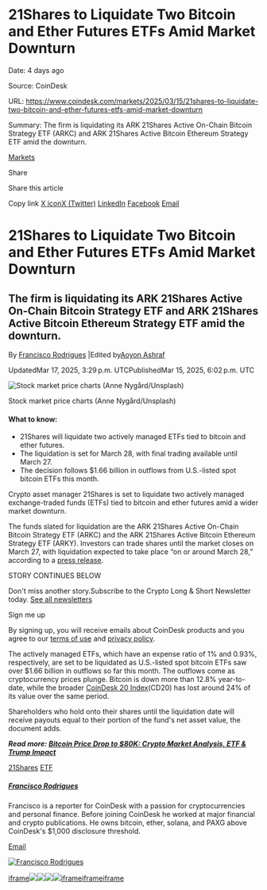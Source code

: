 # 21Shares to Liquidate Two Bitcoin and Ether Futures ETFs Amid Market Downturn

Date: 4 days ago

Source: CoinDesk

URL: https://www.coindesk.com/markets/2025/03/15/21shares-to-liquidate-two-bitcoin-and-ether-futures-etfs-amid-market-downturn

Summary: The firm is liquidating its ARK 21Shares Active On-Chain Bitcoin Strategy ETF (ARKC) and ARK 21Shares Active Bitcoin Ethereum Strategy ETF amid the downturn.

[Markets](https://www.coindesk.com/markets)

Share

Share this article

Copy link [X iconX (Twitter)](https://x.com/intent/tweet?utm_source=twitter&text=21Shares+to+Liquidate+Two+Bitcoin+and+Ether+Futures+ETFs+Amid+Market+Downturn+https%3A%2F%2Fwww.coindesk.com%2Fmarkets%2F2025%2F03%2F15%2F21shares-to-liquidate-two-bitcoin-and-ether-futures-etfs-amid-market-downturn+via+%40coindesk&editorial=utm_content&social=utm_medium&organic=utm_term) [LinkedIn](https://www.linkedin.com/shareArticle?utm_source=linkedin&mini=true&summary=The+firm+is+liquidating+its+ARK+21Shares+Active+On-Chain+Bitcoin+Strategy+ETF+and+ARK+21Shares+Active+Bitcoin+Ethereum+Strategy+ETF+amid+the+downturn.&url=https%3A%2F%2Fwww.coindesk.com%2Fmarkets%2F2025%2F03%2F15%2F21shares-to-liquidate-two-bitcoin-and-ether-futures-etfs-amid-market-downturn&editorial=utm_content&social=utm_medium&organic=utm_term) [Facebook](https://www.facebook.com/sharer/sharer.php?utm_source=facebook&u=https%3A%2F%2Fwww.coindesk.com%2Fmarkets%2F2025%2F03%2F15%2F21shares-to-liquidate-two-bitcoin-and-ether-futures-etfs-amid-market-downturn&editorial=utm_content&social=utm_medium&organic=utm_term) [Email](mailto:%20?subject=21Shares%20to%20Liquidate%20Two%20Bitcoin%20and%20Ether%20Futures%20ETFs%20Amid%20Market%20Downturn%20%E2%80%94%20CoinDesk&body=21Shares%20to%20Liquidate%20Two%20Bitcoin%20and%20Ether%20Futures%20ETFs%20Amid%20Market%20Downturn%0AThe%20firm%20is%20liquidating%20its%20ARK%2021Shares%20Active%20On-Chain%20Bitcoin%20Strategy%20ETF%20and%20ARK%2021Shares%20Active%20Bitcoin%20Ethereum%20Strategy%20ETF%20amid%20the%20downturn.%0A%0ARead%20the%20full%20article%20on%20CoinDesk%3A%0A%0Ahttps%3A%2F%2Fwww.coindesk.com%2Fmarkets%2F2025%2F03%2F15%2F21shares-to-liquidate-two-bitcoin-and-ether-futures-etfs-amid-market-downturn)

# 21Shares to Liquidate Two Bitcoin and Ether Futures ETFs Amid Market Downturn

## The firm is liquidating its ARK 21Shares Active On-Chain Bitcoin Strategy ETF and ARK 21Shares Active Bitcoin Ethereum Strategy ETF amid the downturn.

By [Francisco Rodrigues](https://www.coindesk.com/author/francisco-rodrigues) \|Edited by[Aoyon Ashraf](https://www.coindesk.com/author/aoyon-ashraf)

UpdatedMar 17, 2025, 3:29 p.m.  UTCPublishedMar 15, 2025, 6:02 p.m.  UTC

![Stock market price charts (Anne Nygård/Unsplash)](https://www.coindesk.com/_next/image?url=https%3A%2F%2Fcdn.sanity.io%2Fimages%2Fs3y3vcno%2Fproduction%2F0fda186e57eed31cfc280d2fe680adfc47aaecde-1920x1280.jpg%3Fauto%3Dformat&w=3840&q=75)

Stock market price charts (Anne Nygård/Unsplash)

#### What to know:

- 21Shares will liquidate two actively managed ETFs tied to bitcoin and ether futures.
- The liquidation is set for March 28, with final trading available until March 27.
- The decision follows $1.66 billion in outflows from U.S.-listed spot bitcoin ETFs this month.

Crypto asset manager 21Shares is set to liquidate two actively managed exchange-traded funds (ETFs) tied to bitcoin and ether futures amid a wider market downturn.

The funds slated for liquidation are the ARK 21Shares Active On-Chain Bitcoin Strategy ETF (ARKC) and the ARK 21Shares Active Bitcoin Ethereum Strategy ETF (ARKY). Investors can trade shares until the market closes on March 27, with liquidation expected to take place “on or around March 28,” according to a [press release](https://www.globenewswire.com/news-release/2025/03/13/3042604/0/en/21Shares-to-Liquidate-Two-ETFs.html).

STORY CONTINUES BELOW

Don't miss another story.Subscribe to the Crypto Long & Short Newsletter today. [See all newsletters](https://www.coindesk.com/newsletters)

Sign me up

By signing up, you will receive emails about CoinDesk products and you agree to our [terms of use](https://www.coindesk.com/terms) and [privacy policy](https://www.coindesk.com/privacy).

The actively managed ETFs, which have an expense ratio of 1% and 0.93%, respectively, are set to be liquidated as U.S.-listed spot bitcoin ETFs saw over $1.66 billion in outflows so far this month. The outflows come as cryptocurrency prices plunge. Bitcoin is down more than 12.8% year-to-date, while the broader [CoinDesk 20 Index](https://todayincrypto.coindesk.com/cd20)(CD20) has lost around 24% of its value over the same period.

Shareholders who hold onto their shares until the liquidation date will receive payouts equal to their portion of the fund's net asset value, the document adds.

**_Read more: [Bitcoin Price Drop to $80K: Crypto Market Analysis, ETF & Trump Impact](https://www.coindesk.com/coindesk-indices/2025/03/12/bitcoin-where-does-it-go-now)_**

[21Shares](https://www.coindesk.com/tag/21shares) [ETF](https://www.coindesk.com/tag/etf)

##### [Francisco Rodrigues](https://www.coindesk.com/author/francisco-rodrigues)

Francisco is a reporter for CoinDesk with a passion for cryptocurrencies and personal finance. Before joining CoinDesk he worked at major financial and crypto publications. He owns bitcoin, ether, solana, and PAXG above CoinDesk's $1,000 disclosure threshold.

[Email](mailto:fmemoria@cryptocompare.com "Email")

[![Francisco Rodrigues](https://www.coindesk.com/_next/image?url=https%3A%2F%2Fcdn.sanity.io%2Fimages%2Fs3y3vcno%2Fproduction%2Fe964ef5931a8f1663171e08ecf72604a4b80c2a2-512x512.jpg%3Fw%3D64%26h%3D64%26fit%3Dcrop%26crop%3Dfocalpoint%26auto%3Dformat&w=1080&q=75)](https://www.coindesk.com/author/francisco-rodrigues)

[iframe](https://consentcdn.cookiebot.com/sdk/bc-v4.min.html)![](https://t.co/1/i/adsct?bci=4&dv=America%2FAdak%26en-US%26Google%20Inc.%26Linux%20x86_64%26255%261280%261024%264%2624%261280%261024%260%26na&eci=3&event=%7B%7D&event_id=703d44bd-5735-4234-af0d-71a14b9dda8c&integration=gtm&p_id=Twitter&p_user_id=0&pl_id=552c55ae-d3df-42c6-bb2b-8dcc3a78720c&tw_document_href=https%3A%2F%2Fwww.coindesk.com%2Fmarkets%2F2025%2F03%2F15%2F21shares-to-liquidate-two-bitcoin-and-ether-futures-etfs-amid-market-downturn&tw_iframe_status=0&txn_id=o2yx9&type=javascript&version=2.3.31)![](https://analytics.twitter.com/1/i/adsct?bci=4&dv=America%2FAdak%26en-US%26Google%20Inc.%26Linux%20x86_64%26255%261280%261024%264%2624%261280%261024%260%26na&eci=3&event=%7B%7D&event_id=703d44bd-5735-4234-af0d-71a14b9dda8c&integration=gtm&p_id=Twitter&p_user_id=0&pl_id=552c55ae-d3df-42c6-bb2b-8dcc3a78720c&tw_document_href=https%3A%2F%2Fwww.coindesk.com%2Fmarkets%2F2025%2F03%2F15%2F21shares-to-liquidate-two-bitcoin-and-ether-futures-etfs-amid-market-downturn&tw_iframe_status=0&txn_id=o2yx9&type=javascript&version=2.3.31)![](https://t.co/1/i/adsct?bci=4&dv=America%2FAdak%26en-US%26Google%20Inc.%26Linux%20x86_64%26255%261280%261024%264%2624%261280%261024%260%26na&eci=4&event=%7B%7D&event_id=27542659-3229-45d3-becf-f32c347a9383&integration=gtm&p_id=Twitter&p_user_id=0&pl_id=552c55ae-d3df-42c6-bb2b-8dcc3a78720c&tw_document_href=https%3A%2F%2Fwww.coindesk.com%2Fmarkets%2F2025%2F03%2F15%2F21shares-to-liquidate-two-bitcoin-and-ether-futures-etfs-amid-market-downturn&tw_iframe_status=0&txn_id=tw-o2yx9-oli3g&type=javascript&version=2.3.31)![](https://analytics.twitter.com/1/i/adsct?bci=4&dv=America%2FAdak%26en-US%26Google%20Inc.%26Linux%20x86_64%26255%261280%261024%264%2624%261280%261024%260%26na&eci=4&event=%7B%7D&event_id=27542659-3229-45d3-becf-f32c347a9383&integration=gtm&p_id=Twitter&p_user_id=0&pl_id=552c55ae-d3df-42c6-bb2b-8dcc3a78720c&tw_document_href=https%3A%2F%2Fwww.coindesk.com%2Fmarkets%2F2025%2F03%2F15%2F21shares-to-liquidate-two-bitcoin-and-ether-futures-etfs-amid-market-downturn&tw_iframe_status=0&txn_id=tw-o2yx9-oli3g&type=javascript&version=2.3.31)[iframe](https://td.doubleclick.net/td/rul/11027093872?random=1742461940868&cv=11&fst=1742461940868&fmt=3&bg=ffffff&guid=ON&async=1&gtm=45be53i1v9181770916z8846771843za200zb846771843&gcd=13r3r3r3r5l1&dma_cps=syphamo&dma=1&tcfd=1264a&tag_exp=102482433~102788824~102813109~102814060~102879719&u_w=1280&u_h=1024&url=https%3A%2F%2Fwww.coindesk.com%2Fmarkets%2F2025%2F03%2F15%2F21shares-to-liquidate-two-bitcoin-and-ether-futures-etfs-amid-market-downturn&hn=www.googleadservices.com&frm=0&tiba=21Shares%20to%20Liquidate%20Active%20Bitcoin%20and%20Ether%20Futures%20ETFs%20Amid%20Market%20Downturn&npa=0&us_privacy=1YNY&gdpr=1&gdpr_consent=tcempty&pscdl=noapi&auid=559296536.1742461941&uaa=&uab=&uafvl=&uamb=0&uam=&uap=&uapv=&uaw=0&fledge=1&_tu=CA&data=event%3Dgtag.config)[iframe](https://td.doubleclick.net/td/rul/765771488?random=1742461940924&cv=11&fst=1742461940924&fmt=3&bg=ffffff&guid=ON&async=1&gtm=45be53i1v9181621880z8846771843za200zb846771843&gcd=13r3r3r3r5l1&dma_cps=syphamo&dma=1&tcfd=1264a&tag_exp=102482433~102788824~102813109~102814060~102879719&u_w=1280&u_h=1024&url=https%3A%2F%2Fwww.coindesk.com%2Fmarkets%2F2025%2F03%2F15%2F21shares-to-liquidate-two-bitcoin-and-ether-futures-etfs-amid-market-downturn&hn=www.googleadservices.com&frm=0&tiba=21Shares%20to%20Liquidate%20Active%20Bitcoin%20and%20Ether%20Futures%20ETFs%20Amid%20Market%20Downturn&npa=0&us_privacy=1YNY&gdpr=1&gdpr_consent=tcempty&pscdl=noapi&auid=559296536.1742461941&uaa=&uab=&uafvl=&uamb=0&uam=&uap=&uapv=&uaw=0&fledge=1&_tu=CA&data=event%3Dgtag.config)[iframe](https://td.doubleclick.net/td/rul/765771488?random=1742461940967&cv=11&fst=1742461940967&fmt=3&bg=ffffff&guid=ON&async=1&gtm=45be53i1v9181621880z8846771843za200zb846771843&gcd=13r3r3r3r5l1&dma_cps=syphamo&dma=1&tcfd=1264a&tag_exp=102482433~102788824~102813109~102814060~102879719&u_w=1280&u_h=1024&url=https%3A%2F%2Fwww.coindesk.com%2Fmarkets%2F2025%2F03%2F15%2F21shares-to-liquidate-two-bitcoin-and-ether-futures-etfs-amid-market-downturn&label=21DHCLuP-JQBEOD9ku0C&hn=www.googleadservices.com&frm=0&tiba=21Shares%20to%20Liquidate%20Active%20Bitcoin%20and%20Ether%20Futures%20ETFs%20Amid%20Market%20Downturn&npa=0&us_privacy=1YNY&gdpr=1&gdpr_consent=tcempty&pscdl=noapi&auid=559296536.1742461941&uaa=&uab=&uafvl=&uamb=0&uam=&uap=&uapv=&uaw=0&fledge=1&_tu=Cg&data=ads_data_redaction%3Dfalse)